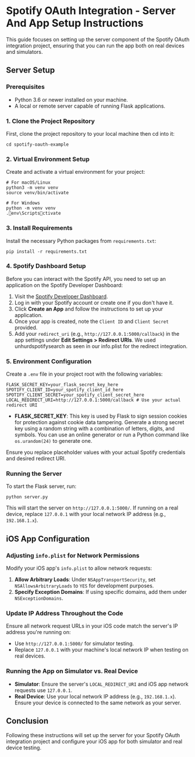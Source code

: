 
# Spotify OAuth Integration - Server And App Setup Instructions

This guide focuses on setting up the server component of the Spotify OAuth integration project, ensuring that you can run the app both on real devices and simulators.

## Server Setup

### Prerequisites

- Python 3.6 or newer installed on your machine.
- A local or remote server capable of running Flask applications.

### 1. Clone the Project Repository

First, clone the project repository to your local machine then cd into it:

```shell
cd spotify-oauth-example
```

### 2. Virtual Environment Setup

Create and activate a virtual environment for your project:

```shell
# For macOS/Linux
python3 -m venv venv
source venv/bin/activate

# For Windows
python -m venv venv
.env\Scriptsctivate
```

### 3. Install Requirements

Install the necessary Python packages from `requirements.txt`:

```shell
pip install -r requirements.txt
```

### 4. Spotify Dashboard Setup

Before you can interact with the Spotify API, you need to set up an application on the Spotify Developer Dashboard:

1. Visit the [Spotify Developer Dashboard](https://developer.spotify.com/dashboard/).
2. Log in with your Spotify account or create one if you don't have it.
3. Click **Create an App** and follow the instructions to set up your application.
4. Once your app is created, note the `Client ID` and `Client Secret` provided.
5. Add your `redirect_uri` (e.g., `http://127.0.0.1:5000/callback`) in the app settings under **Edit Settings > Redirect URIs**. We used unhurdspotifysearch as seen in our info.plist for the redirect integration.

### 5. Environment Configuration

Create a `.env` file in your project root with the following variables:

```plaintext
FLASK_SECRET_KEY=your_flask_secret_key_here
SPOTIFY_CLIENT_ID=your_spotify_client_id_here
SPOTIFY_CLIENT_SECRET=your_spotify_client_secret_here
LOCAL_REDIRECT_URI=http://127.0.0.1:5000/callback # Use your actual redirect URI
```

- **FLASK_SECRET_KEY**: This key is used by Flask to sign session cookies for protection against cookie data tampering. Generate a strong secret key using a random string with a combination of letters, digits, and symbols. You can use an online generator or run a Python command like `os.urandom(24)` to generate one.

Ensure you replace placeholder values with your actual Spotify credentials and desired redirect URI.

### Running the Server

To start the Flask server, run:

```shell
python server.py
```

This will start the server on `http://127.0.0.1:5000/`. If running on a real device, replace `127.0.0.1` with your local network IP address (e.g., `192.168.1.x`).

## iOS App Configuration

### Adjusting `info.plist` for Network Permissions

Modify your iOS app's `info.plist` to allow network requests:

1. **Allow Arbitrary Loads**: Under `NSAppTransportSecurity`, set `NSAllowsArbitraryLoads` to `YES` for development purposes.
2. **Specify Exception Domains**: If using specific domains, add them under `NSExceptionDomains`.

### Update IP Address Throughout the Code

Ensure all network request URLs in your iOS code match the server's IP address you're running on:

- Use `http://127.0.0.1:5000/` for simulator testing.
- Replace `127.0.0.1` with your machine's local network IP when testing on real devices.

### Running the App on Simulator vs. Real Device

- **Simulator**: Ensure the server's `LOCAL_REDIRECT_URI` and iOS app network requests use `127.0.0.1`.
- **Real Device**: Use your local network IP address (e.g., `192.168.1.x`). Ensure your device is connected to the same network as your server.

## Conclusion

Following these instructions will set up the server for your Spotify OAuth integration project and configure your iOS app for both simulator and real device testing.
